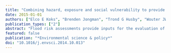 ```yaml
---
title: "Combining hazard, exposure and social vulnerability to provide lessons for flood risk management"
date: 2015-01-01
authors: ["Elco E Koks", "Brenden Jongman", "Trond G Husby", "Wouter JW Botzen"]
publication_types: ["2"]
abstract: "Flood risk assessments provide inputs for the evaluation of flood risk management (FRM) strategies. Traditionally, such risk assessments provide estimates of loss of life and economic damage. However, the effect of policy measures aimed at reducing risk also depends on the capacity of households to adapt and respond to floods, which in turn largely depends on their social vulnerability. This study shows how a joint assessment of hazard, exposure and social vulnerability provides valuable information for the evaluation of FRM strategies. The adopted methodology uses data on hazard and exposure combined with a social vulnerability index. The relevance of this state-of-the-art approach taken is exemplified in a case-study of Rotterdam, the Netherlands. The results show that not only a substantial share of the population can be defined as socially vulnerable, but also that the population is very heterogeneous, which is often ignored in traditional flood risk management studies. It is concluded that FRM measures, such as individual mitigation, evacuation or flood insurance coverage should not be applied homogenously across large areas, but instead should be tailored to local characteristics based on the socioeconomic characteristics of individual households and neighborhoods."
featured: false
publication: "*Environmental science & policy*"
doi: "10.1016/j.envsci.2014.10.013"
---
```


